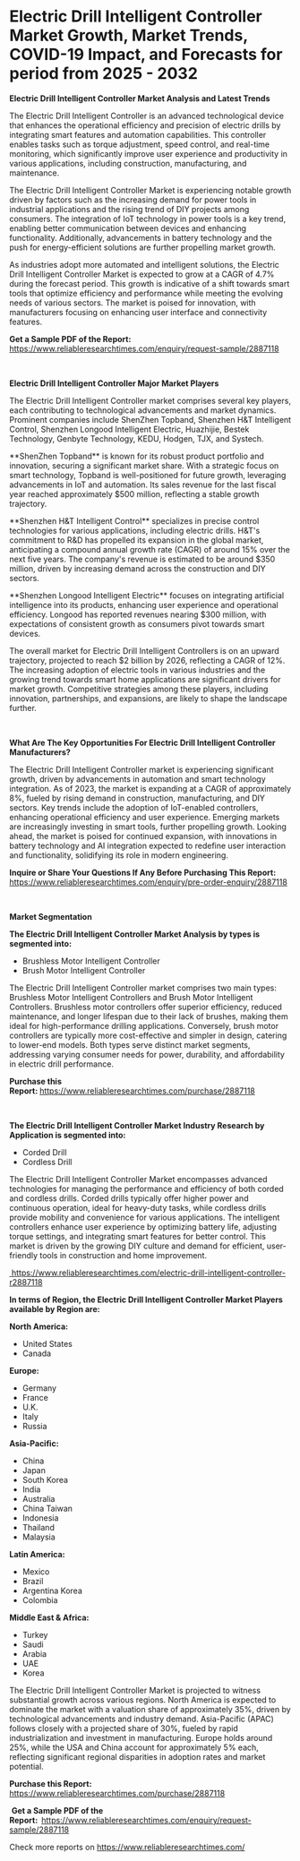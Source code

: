 <p><h1>Electric Drill Intelligent Controller Market Growth, Market Trends, COVID-19 Impact, and Forecasts for period from 2025 - 2032</h1></p><p><strong>Electric Drill Intelligent Controller Market Analysis and Latest Trends</strong></p>
<p><p>The Electric Drill Intelligent Controller is an advanced technological device that enhances the operational efficiency and precision of electric drills by integrating smart features and automation capabilities. This controller enables tasks such as torque adjustment, speed control, and real-time monitoring, which significantly improve user experience and productivity in various applications, including construction, manufacturing, and maintenance.</p><p>The Electric Drill Intelligent Controller Market is experiencing notable growth driven by factors such as the increasing demand for power tools in industrial applications and the rising trend of DIY projects among consumers. The integration of IoT technology in power tools is a key trend, enabling better communication between devices and enhancing functionality. Additionally, advancements in battery technology and the push for energy-efficient solutions are further propelling market growth.</p><p>As industries adopt more automated and intelligent solutions, the Electric Drill Intelligent Controller Market is expected to grow at a CAGR of 4.7% during the forecast period. This growth is indicative of a shift towards smart tools that optimize efficiency and performance while meeting the evolving needs of various sectors. The market is poised for innovation, with manufacturers focusing on enhancing user interface and connectivity features.</p></p>
<p><strong>Get a Sample PDF of the Report:&nbsp;</strong> <a href="https://www.reliableresearchtimes.com/enquiry/request-sample/2887118?utm_campaign=3358&utm_medium=2&utm_source=Github&utm_content=ia&utm_term=13032025&utm_id=electric-drill-intelligent-controller">https://www.reliableresearchtimes.com/enquiry/request-sample/2887118</a></p>
<p>&nbsp;</p>
<p><strong>Electric Drill Intelligent Controller Major Market Players</strong></p>
<p><p>The Electric Drill Intelligent Controller market comprises several key players, each contributing to technological advancements and market dynamics. Prominent companies include ShenZhen Topband, Shenzhen H&T Intelligent Control, Shenzhen Longood Intelligent Electric, Huazhijie, Bestek Technology, Genbyte Technology, KEDU, Hodgen, TJX, and Systech.</p><p>**ShenZhen Topband** is known for its robust product portfolio and innovation, securing a significant market share. With a strategic focus on smart technology, Topband is well-positioned for future growth, leveraging advancements in IoT and automation. Its sales revenue for the last fiscal year reached approximately $500 million, reflecting a stable growth trajectory.</p><p>**Shenzhen H&T Intelligent Control** specializes in precise control technologies for various applications, including electric drills. H&T's commitment to R&D has propelled its expansion in the global market, anticipating a compound annual growth rate (CAGR) of around 15% over the next five years. The company's revenue is estimated to be around $350 million, driven by increasing demand across the construction and DIY sectors.</p><p>**Shenzhen Longood Intelligent Electric** focuses on integrating artificial intelligence into its products, enhancing user experience and operational efficiency. Longood has reported revenues nearing $300 million, with expectations of consistent growth as consumers pivot towards smart devices.</p><p>The overall market for Electric Drill Intelligent Controllers is on an upward trajectory, projected to reach $2 billion by 2026, reflecting a CAGR of 12%. The increasing adoption of electric tools in various industries and the growing trend towards smart home applications are significant drivers for market growth. Competitive strategies among these players, including innovation, partnerships, and expansions, are likely to shape the landscape further.</p></p>
<p>&nbsp;</p>
<p><strong>What Are The Key Opportunities For Electric Drill Intelligent Controller Manufacturers?</strong></p>
<p><p>The Electric Drill Intelligent Controller market is experiencing significant growth, driven by advancements in automation and smart technology integration. As of 2023, the market is expanding at a CAGR of approximately 8%, fueled by rising demand in construction, manufacturing, and DIY sectors. Key trends include the adoption of IoT-enabled controllers, enhancing operational efficiency and user experience. Emerging markets are increasingly investing in smart tools, further propelling growth. Looking ahead, the market is poised for continued expansion, with innovations in battery technology and AI integration expected to redefine user interaction and functionality, solidifying its role in modern engineering.</p></p>
<p><strong>Inquire or Share Your Questions If Any Before Purchasing This Report:</strong> <a href="https://www.reliableresearchtimes.com/enquiry/pre-order-enquiry/2887118?utm_campaign=3358&utm_medium=2&utm_source=Github&utm_content=ia&utm_term=13032025&utm_id=electric-drill-intelligent-controller">https://www.reliableresearchtimes.com/enquiry/pre-order-enquiry/2887118</a></p>
<p>&nbsp;</p>
<p><strong>Market Segmentation</strong></p>
<p><strong>The Electric Drill Intelligent Controller Market Analysis by types is segmented into:</strong></p>
<p><ul><li>Brushless Motor Intelligent Controller</li><li>Brush Motor Intelligent Controller</li></ul></p>
<p><p>The Electric Drill Intelligent Controller market comprises two main types: Brushless Motor Intelligent Controllers and Brush Motor Intelligent Controllers. Brushless motor controllers offer superior efficiency, reduced maintenance, and longer lifespan due to their lack of brushes, making them ideal for high-performance drilling applications. Conversely, brush motor controllers are typically more cost-effective and simpler in design, catering to lower-end models. Both types serve distinct market segments, addressing varying consumer needs for power, durability, and affordability in electric drill performance.</p></p>
<p><strong>Purchase this Report:&nbsp;</strong><a href="https://www.reliableresearchtimes.com/purchase/2887118?utm_campaign=3358&utm_medium=2&utm_source=Github&utm_content=ia&utm_term=13032025&utm_id=electric-drill-intelligent-controller">https://www.reliableresearchtimes.com/purchase/2887118</a></p>
<p>&nbsp;</p>
<p><strong>The Electric Drill Intelligent Controller Market Industry Research by Application is segmented into:</strong></p>
<p><ul><li>Corded Drill</li><li>Cordless Drill</li></ul></p>
<p><p>The Electric Drill Intelligent Controller Market encompasses advanced technologies for managing the performance and efficiency of both corded and cordless drills. Corded drills typically offer higher power and continuous operation, ideal for heavy-duty tasks, while cordless drills provide mobility and convenience for various applications. The intelligent controllers enhance user experience by optimizing battery life, adjusting torque settings, and integrating smart features for better control. This market is driven by the growing DIY culture and demand for efficient, user-friendly tools in construction and home improvement.</p></p>
<p><a href="https://www.reliableresearchtimes.com/electric-drill-intelligent-controller-r2887118?utm_campaign=3358&utm_medium=2&utm_source=Github&utm_content=ia&utm_term=13032025&utm_id=electric-drill-intelligent-controller">&nbsp;https://www.reliableresearchtimes.com/electric-drill-intelligent-controller-r2887118</a></p>
<p><strong>In terms of Region, the Electric Drill Intelligent Controller Market Players available by Region are:</strong></p>
<p>
    <p> <strong> North America: </strong>
        <ul>
            <li>United States</li>
            <li>Canada</li>
        </ul>
        </p> 
    <p> <strong> Europe: </strong>
        <ul>
            <li>Germany</li>
            <li>France</li>
            <li>U.K.</li>
            <li>Italy</li>
            <li>Russia</li>
        </ul>
        </p> 
    <p> <strong> Asia-Pacific: </strong>
        <ul>
            <li>China</li>
            <li>Japan</li>
            <li>South Korea</li>
            <li>India</li>
            <li>Australia</li>
            <li>China Taiwan</li>
            <li>Indonesia</li>
            <li>Thailand</li>
            <li>Malaysia</li>
        </ul>
        </p> 
    <p> <strong> Latin America: </strong>
        <ul>
            <li>Mexico</li>
            <li>Brazil</li>
            <li>Argentina Korea</li>
            <li>Colombia</li>
        </ul>
        </p> 
    <p> <strong> Middle East & Africa: </strong>
        <ul>
            <li>Turkey</li>
            <li>Saudi</li>
            <li>Arabia</li>
            <li>UAE</li>
            <li>Korea</li>
        </ul>
    </p>
    </p>
<p><p>The Electric Drill Intelligent Controller Market is projected to witness substantial growth across various regions. North America is expected to dominate the market with a valuation share of approximately 35%, driven by technological advancements and industry demand. Asia-Pacific (APAC) follows closely with a projected share of 30%, fueled by rapid industrialization and investment in manufacturing. Europe holds around 25%, while the USA and China account for approximately 5% each, reflecting significant regional disparities in adoption rates and market potential.</p></p>
<p><strong>Purchase this Report: </strong><a href="https://www.reliableresearchtimes.com/purchase/2887118?utm_campaign=3358&utm_medium=2&utm_source=Github&utm_content=ia&utm_term=13032025&utm_id=electric-drill-intelligent-controller">https://www.reliableresearchtimes.com/purchase/2887118</a></p>
<p>&nbsp;<strong>Get a Sample PDF of the Report:&nbsp;&nbsp;</strong><a href="https://www.reliableresearchtimes.com/enquiry/request-sample/2887118?utm_campaign=3358&utm_medium=2&utm_source=Github&utm_content=ia&utm_term=13032025&utm_id=electric-drill-intelligent-controller">https://www.reliableresearchtimes.com/enquiry/request-sample/2887118</a></p>
<p><strong></strong></p>
<p>Check more reports on <a href="https://www.reliableresearchtimes.com/?utm_campaign=3358&utm_medium=2&utm_source=Github&utm_content=ia&utm_term=13032025&utm_id=electric-drill-intelligent-controller">https://www.reliableresearchtimes.com/</a></p>